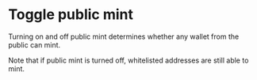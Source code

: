 # Toggle public mint

Turning on and off public mint determines whether any wallet from the public can mint.

Note that if public mint is turned off, whitelisted addresses are still able to mint.
